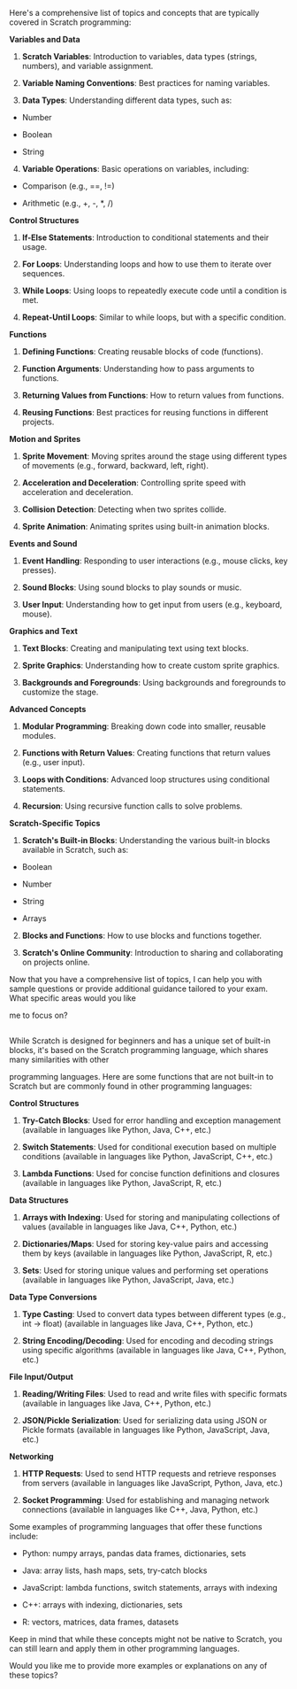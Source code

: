 ﻿
Here's a comprehensive list of topics and concepts that are typically covered in Scratch programming:

  

**Variables and Data**

  

1. **Scratch Variables**: Introduction to variables, data types (strings, numbers), and variable assignment.

2. **Variable Naming Conventions**: Best practices for naming variables.

3. **Data Types**: Understanding different data types, such as:

* Number

* Boolean

* String

4. **Variable Operations**: Basic operations on variables, including:

* Comparison (e.g., ==, !=)

* Arithmetic (e.g., +, -, \*, /)

  

**Control Structures**

  

1. **If-Else Statements**: Introduction to conditional statements and their usage.

2. **For Loops**: Understanding loops and how to use them to iterate over sequences.

3. **While Loops**: Using loops to repeatedly execute code until a condition is met.

4. **Repeat-Until Loops**: Similar to while loops, but with a specific condition.

  

**Functions**

  

1. **Defining Functions**: Creating reusable blocks of code (functions).

2. **Function Arguments**: Understanding how to pass arguments to functions.

3. **Returning Values from Functions**: How to return values from functions.

4. **Reusing Functions**: Best practices for reusing functions in different projects.

  

**Motion and Sprites**

  

1. **Sprite Movement**: Moving sprites around the stage using different types of movements (e.g., forward, backward, left, right).

2. **Acceleration and Deceleration**: Controlling sprite speed with acceleration and deceleration.

3. **Collision Detection**: Detecting when two sprites collide.

4. **Sprite Animation**: Animating sprites using built-in animation blocks.

  

**Events and Sound**

  

1. **Event Handling**: Responding to user interactions (e.g., mouse clicks, key presses).

2. **Sound Blocks**: Using sound blocks to play sounds or music.

3. **User Input**: Understanding how to get input from users (e.g., keyboard, mouse).

  

**Graphics and Text**

  

1. **Text Blocks**: Creating and manipulating text using text blocks.

2. **Sprite Graphics**: Understanding how to create custom sprite graphics.

3. **Backgrounds and Foregrounds**: Using backgrounds and foregrounds to customize the stage.

  

**Advanced Concepts**

  

1. **Modular Programming**: Breaking down code into smaller, reusable modules.

2. **Functions with Return Values**: Creating functions that return values (e.g., user input).

3. **Loops with Conditions**: Advanced loop structures using conditional statements.

4. **Recursion**: Using recursive function calls to solve problems.

  

**Scratch-Specific Topics**

  

1. **Scratch's Built-in Blocks**: Understanding the various built-in blocks available in Scratch, such as:

* Boolean

* Number

* String

* Arrays

2. **Blocks and Functions**: How to use blocks and functions together.

3. **Scratch's Online Community**: Introduction to sharing and collaborating on projects online.

  

Now that you have a comprehensive list of topics, I can help you with sample questions or provide additional guidance tailored to your exam. What specific areas would you like

me to focus on?

  
##
While Scratch is designed for beginners and has a unique set of built-in blocks, it's based on the Scratch programming language, which shares many similarities with other

programming languages. Here are some functions that are not built-in to Scratch but are commonly found in other programming languages:

  

**Control Structures**

  

1. **Try-Catch Blocks**: Used for error handling and exception management (available in languages like Python, Java, C++, etc.)

2. **Switch Statements**: Used for conditional execution based on multiple conditions (available in languages like Python, JavaScript, C++, etc.)

3. **Lambda Functions**: Used for concise function definitions and closures (available in languages like Python, JavaScript, R, etc.)

  

**Data Structures**

  

1. **Arrays with Indexing**: Used for storing and manipulating collections of values (available in languages like Java, C++, Python, etc.)

2. **Dictionaries/Maps**: Used for storing key-value pairs and accessing them by keys (available in languages like Python, JavaScript, R, etc.)

3. **Sets**: Used for storing unique values and performing set operations (available in languages like Python, JavaScript, Java, etc.)

  

**Data Type Conversions**

  

1. **Type Casting**: Used to convert data types between different types (e.g., int -> float) (available in languages like Java, C++, Python, etc.)

2. **String Encoding/Decoding**: Used for encoding and decoding strings using specific algorithms (available in languages like Java, C++, Python, etc.)

  

**File Input/Output**

  

1. **Reading/Writing Files**: Used to read and write files with specific formats (available in languages like Java, C++, Python, etc.)

2. **JSON/Pickle Serialization**: Used for serializing data using JSON or Pickle formats (available in languages like Python, JavaScript, Java, etc.)

  

**Networking**

  

1. **HTTP Requests**: Used to send HTTP requests and retrieve responses from servers (available in languages like JavaScript, Python, Java, etc.)

2. **Socket Programming**: Used for establishing and managing network connections (available in languages like C++, Java, Python, etc.)

  

Some examples of programming languages that offer these functions include:

  

* Python: numpy arrays, pandas data frames, dictionaries, sets

* Java: array lists, hash maps, sets, try-catch blocks

* JavaScript: lambda functions, switch statements, arrays with indexing

* C++: arrays with indexing, dictionaries, sets

* R: vectors, matrices, data frames, datasets

  

Keep in mind that while these concepts might not be native to Scratch, you can still learn and apply them in other programming languages.

  

Would you like me to provide more examples or explanations on any of these topics?
